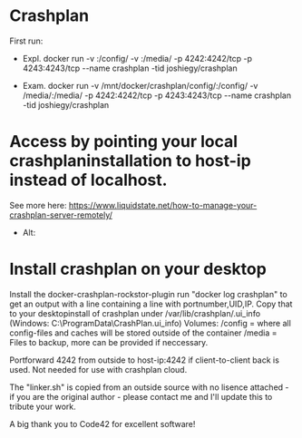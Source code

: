 # Crashplan

First run:
* Expl. docker run -v <your configdir>:/config/ -v <folder to backup>:/media/ -p 4242:4242/tcp -p 4243:4243/tcp --name crashplan -tid joshiegy/crashplan

* Exam. docker run -v /mnt/docker/crashplan/config/:/config/ -v /media/:/media/ -p 4242:4242/tcp -p 4243:4243/tcp --name crashplan -tid joshiegy/crashplan

# Access by pointing your local crashplaninstallation to host-ip instead of localhost.
See more here: https://www.liquidstate.net/how-to-manage-your-crashplan-server-remotely/
* Alt:

# Install crashplan on your desktop
Install the docker-crashplan-rockstor-plugin
run "docker log crashplan" to get an output with a line containing a line with portnumber,UID,IP. Copy that to your desktopinstall of crashplan under /var/lib/crashplan/.ui_info (Windows: C:\ProgramData\CrashPlan.ui_info)
Volumes:
/config = where all config-files and caches will be stored outside of the container
/media = Files to backup, more can be provided if neccessary.

Portforward 4242 from outside to host-ip:4242 if client-to-client back is used. Not needed for use with crashplan cloud.


The "linker.sh" is copied from an outside source with no lisence attached - if you are the original author - please contact me and I'll update this to tribute your work.


A big thank you to Code42 for excellent software!
